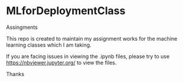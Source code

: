 # MLforDeploymentClass
Assingments

This repo is created to maintain my assignment works for the machine learning classes which I am taking.

If you are facing issues in viewing the .ipynb files, please try to use https://nbviewer.jupyter.org/ to view the files.

Thanks
